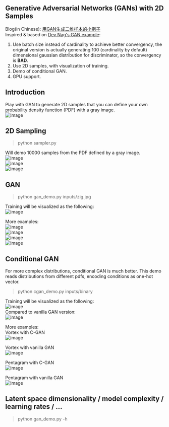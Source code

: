 ## Generative Adversarial Networks (GANs) with 2D Samples
Blog(in Chinese): 
[用GAN生成二维样本的小例子](https://zhuanlan.zhihu.com/p/27343585)  
Inspired & based on [Dev Nag's GAN example](https://github.com/devnag/pytorch-generative-adversarial-networks):  
1) Use batch size instead of cardinality to achieve better convergency, the original version is actually generating 100 (cardinality by default) dimensional gaussian distribution for discriminator, so the convergency is **BAD**.   
2) Use 2D samples, with visualization of training.  
3) Demo of conditional GAN.  
4) GPU support. 


## Introduction
Play with GAN to generate 2D samples that you can define your own probability density function (PDF) with a gray image.  
![image](https://github.com/frombeijingwithlove/dlcv_book_pretrained_caffe_models/blob/master/random_bonus/gan_n_cgan_2d/example_z.jpg)  

## 2D Sampling
> python sampler.py

Will demo 10000 samples from the PDF defined by a gray image.  
![image](https://github.com/frombeijingwithlove/dlcv_book_pretrained_caffe_models/blob/master/random_bonus/gan_n_cgan_2d/test_2d_sampling_batman.png)  
![image](https://github.com/frombeijingwithlove/dlcv_book_pretrained_caffe_models/blob/master/random_bonus/gan_n_cgan_2d/test_2d_sampling_binary.png)  
![image](https://github.com/frombeijingwithlove/dlcv_book_pretrained_caffe_models/blob/master/random_bonus/gan_n_cgan_2d/test_2d_sampling_triangle.png)  

## GAN
> python gan_demo.py inputs/zig.jpg  

Training will be visualized as the following:  
![image](https://github.com/frombeijingwithlove/dlcv_book_pretrained_caffe_models/blob/master/random_bonus/gan_n_cgan_2d/gan_zig.gif)

More examples:  
![image](https://github.com/frombeijingwithlove/dlcv_book_pretrained_caffe_models/blob/master/random_bonus/gan_n_cgan_2d/gan_Z.gif)  
![image](https://github.com/frombeijingwithlove/dlcv_book_pretrained_caffe_models/blob/master/random_bonus/gan_n_cgan_2d/gan_triangle.gif)  
![image](https://github.com/frombeijingwithlove/dlcv_book_pretrained_caffe_models/blob/master/random_bonus/gan_n_cgan_2d/gan_circle.gif)  
![image](https://github.com/frombeijingwithlove/dlcv_book_pretrained_caffe_models/blob/master/random_bonus/gan_n_cgan_2d/gan_random.gif)

## Conditional GAN
For more complex distributions, conditional GAN is much better. This demo reads distributions from different pdfs, encoding conditions as one-hot vector.

> python cgan_demo.py inputs/binary

Training will be visualized as the following:  
![image](https://github.com/frombeijingwithlove/dlcv_book_pretrained_caffe_models/blob/master/random_bonus/gan_n_cgan_2d/cgan_binary.gif)  
Compared to vanilla GAN version:  
![image](https://github.com/frombeijingwithlove/dlcv_book_pretrained_caffe_models/blob/master/random_bonus/gan_n_cgan_2d/gan_binary.gif)  

More examples:  
Vortex with C-GAN  
![image](https://github.com/frombeijingwithlove/dlcv_book_pretrained_caffe_models/blob/master/random_bonus/gan_n_cgan_2d/cgan_vortex.gif)  

Vortex with vanilla GAN  
![image](https://github.com/frombeijingwithlove/dlcv_book_pretrained_caffe_models/blob/master/random_bonus/gan_n_cgan_2d/gan_vortex.gif)  

Pentagram with C-GAN  
![image](https://github.com/frombeijingwithlove/dlcv_book_pretrained_caffe_models/blob/master/random_bonus/gan_n_cgan_2d/cgan_penta.gif)  

Pentagram with vanilla GAN  
![image](https://github.com/frombeijingwithlove/dlcv_book_pretrained_caffe_models/blob/master/random_bonus/gan_n_cgan_2d/gan_penta.gif)  

## Latent space dimensionality / model complexity / learning rates / ...
> python gan_demo.py -h  

